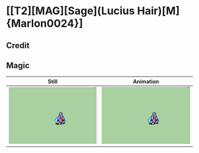 # [\[T2\]\[MAG\]\[Sage\]\(Lucius Hair\)\[M\]{Marlon0024}]

## Credit


	
## Magic

| Still | Animation |
| :---: | :-------: |
| ![Magic still](./Magic_000.png) | ![Magic animation](./Magic.gif) |
